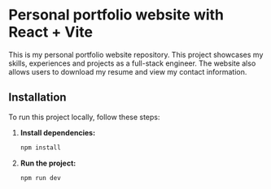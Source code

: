 # Personal portfolio website with React + Vite

This is my personal portfolio website repository. This project showcases my skills, experiences and projects as a full-stack engineer.
The website also allows users to download my resume and view my contact information.

## Installation

To run this project locally, follow these steps:

1. **Install dependencies:**

   ```sh
   npm install

   ```

2. **Run the project:**
   ```sh
   npm run dev
   ```
